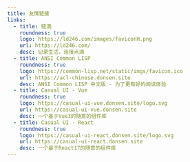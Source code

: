 ```yaml
---
title: 友情链接
links: 
  - title: 链滴
    roundness: true
    logo: https://ld246.com/images/faviconH.png
    url: https://ld246.com/
    desc: 记录生活，连接点滴
  - title: ANSI Common LISP
    roundness: true
    logo: https://common-lisp.net/static/imgs/favicon.ico
    url: https://acl-chinese.donsen.site
    desc: ANSI Common LISP 中文版 - 为了更有好的阅读体验
  - title: Casual UI - Vue
    roundness: true
    logo: https://casual-ui-vue.donsen.site/logo.svg
    url: https://casual-ui-vue.donsen.site
    desc: 一个基于Vue3的随意的组件库
  - title: Casual UI - React
    roundness: true
    logo: https://casual-ui-react.donsen.site/logo.svg
    url: https://casual-ui-react.donsen.site
    desc: 一个基于React17的随意的组件库
---
```

